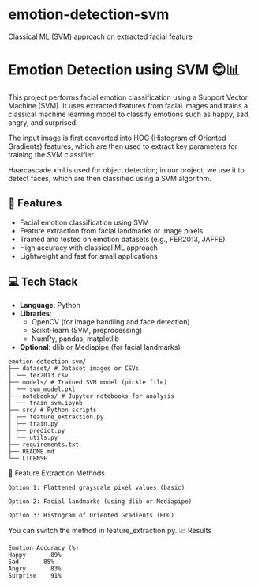 # emotion-detection-svm
Classical ML (SVM) approach on extracted facial feature

# Emotion Detection using SVM 😊📊

This project performs facial emotion classification using a Support Vector Machine (SVM). It uses extracted features from facial images and trains a classical machine learning model to classify emotions such as happy, sad, angry, and surprised.

The input image is first converted into HOG (Histogram of Oriented Gradients) features, which are then used to extract key parameters for training the SVM classifier.

Haarcascade.xml is used for object detection; in our project, we use it to detect faces, which are then classified using a SVM algorithm.

## 🧠 Features

- Facial emotion classification using SVM
- Feature extraction from facial landmarks or image pixels
- Trained and tested on emotion datasets (e.g., FER2013, JAFFE)
- High accuracy with classical ML approach
- Lightweight and fast for small applications


## 💻 Tech Stack

- **Language**: Python
- **Libraries**:
  - OpenCV (for image handling and face detection)
  - Scikit-learn (SVM, preprocessing)
  - NumPy, pandas, matplotlib
- **Optional**: dlib or Mediapipe (for facial landmarks)
```
emotion-detection-svm/
├── dataset/ # Dataset images or CSVs
│ └── fer2013.csv
├── models/ # Trained SVM model (pickle file)
│ └── svm_model.pkl
├── notebooks/ # Jupyter notebooks for analysis
│ └── train_svm.ipynb
├── src/ # Python scripts
│ ├── feature_extraction.py
│ ├── train.py
│ ├── predict.py
│ └── utils.py
├── requirements.txt
├── README.md
└── LICENSE
```
🔬 Feature Extraction Methods
```
Option 1: Flattened grayscale pixel values (basic)

Option 2: Facial landmarks (using dlib or Mediapipe)

Option 3: Histogram of Oriented Gradients (HOG)
```
You can switch the method in feature_extraction.py.
📈 Results
```
Emotion	Accuracy (%)
Happy	    89%
Sad	      85%
Angry	    83%
Surprise	91%
```
